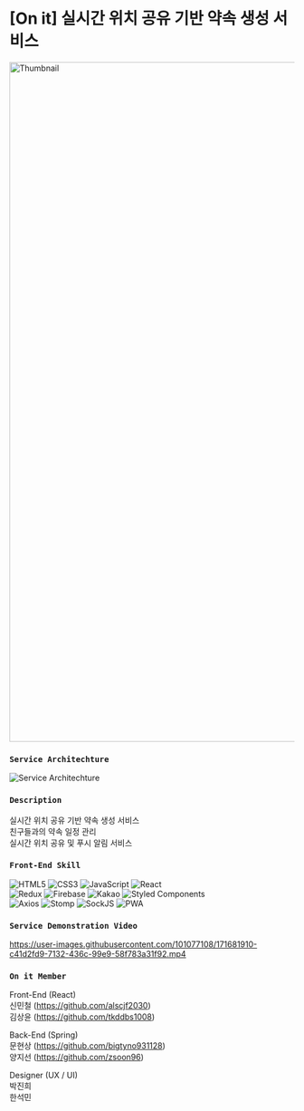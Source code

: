 
# [On it] 실시간 위치 공유 기반 약속 생성 서비스            

<img width="1200" alt="Thumbnail" src="https://user-images.githubusercontent.com/101077108/171771079-b093b623-5e04-4834-b3b7-d47133a36e05.png">

### `Service Architechture`

![Service Architechture](https://user-images.githubusercontent.com/101077108/171770071-48793399-092e-4016-bd6c-fbd32369e3e9.jpeg)

### `Description`
 실시간 위치 공유 기반 약속 생성 서비스         
 친구들과의 약속 일정 관리            
 실시간 위치 공유 및 푸시 알림 서비스

### `Front-End Skill`
![HTML5](https://img.shields.io/badge/html5-%23E34F26.svg?style=for-the-badge&logo=html5&logoColor=white)
![CSS3](https://img.shields.io/badge/css3-%231572B6.svg?style=for-the-badge&logo=css3&logoColor=white)
![JavaScript](https://img.shields.io/badge/javascript-%23323330.svg?style=for-the-badge&logo=javascript&logoColor=%23F7DF1E)
![React](https://img.shields.io/badge/react-%2320232a.svg?style=for-the-badge&logo=react&logoColor=%2361DAFB)           
![Redux](https://img.shields.io/badge/reduxtoolkit-%23593d88.svg?style=for-the-badge&logo=redux&logoColor=white)
![Firebase](https://img.shields.io/badge/Firebasecloudmessaging-039BE5?style=for-the-badge&logo=Firebase&logoColor=white)
![Kakao](https://img.shields.io/badge/kakao-ffcd00.svg?style=for-the-badge&logo=kakaotalk&logoColor=000000)
![Styled Components](https://img.shields.io/badge/styled--components-DB7093?style=for-the-badge&logo=styled-components&logoColor=white)         
![Axios](https://img.shields.io/badge/Axios-%23593d88.svg?style=for-the-badge&logoColor=000000)
![Stomp](https://img.shields.io/badge/Stomp-%23000000.svg?style=for-the-badge&logoColor=000000)
![SockJS](https://img.shields.io/badge/SockJS-%23FF0000.svg?style=for-the-badge&logoColor=000000)
![PWA](https://img.shields.io/badge/PWA-%239146FF.svg?style=for-the-badge&logoColor=000000)


### `Service Demonstration Video`

https://user-images.githubusercontent.com/101077108/171681910-c41d2fd9-7132-436c-99e9-58f783a31f92.mp4


### `On it Member`
Front-End (React)  
신민철 (https://github.com/alscjf2030)     
김상윤 (https://github.com/tkddbs1008)

Back-End (Spring)      
문현상 (https://github.com/bigtyno931128)        
양지선 (https://github.com/zsoon96)

Designer (UX / UI)      
박진희     
한석민